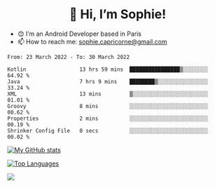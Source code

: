 <h1 align="center"> 👋 Hi, I’m Sophie! </h1>  

- 😊 I’m an Android Developer based in Paris
- 📫 How to reach me: sophie.capricorne@gmail.com


<!--START_SECTION:waka-->

```text
From: 23 March 2022 - To: 30 March 2022

Kotlin                 13 hrs 59 mins  ████████████████▒░░░░░░░░   64.92 %
Java                   7 hrs 9 mins    ████████▒░░░░░░░░░░░░░░░░   33.24 %
XML                    13 mins         ▒░░░░░░░░░░░░░░░░░░░░░░░░   01.01 %
Groovy                 8 mins          ░░░░░░░░░░░░░░░░░░░░░░░░░   00.62 %
Properties             2 mins          ░░░░░░░░░░░░░░░░░░░░░░░░░   00.19 %
Shrinker Config File   0 secs          ░░░░░░░░░░░░░░░░░░░░░░░░░   00.02 %
```

<!--END_SECTION:waka-->

[![My GitHub stats](https://github-readme-stats.vercel.app/api?username=sophicapri&show_icons=true&theme=buefy)](https://github.com/anuraghazra/github-readme-stats)

[![Top Languages](https://github-readme-stats.vercel.app/api/top-langs/?username=sophicapri&langs_count=2&layout=compact)](https://github.com/anuraghazra/github-readme-stats)

![](https://github-readme-streak-stats.herokuapp.com/?user=sophicapri)
